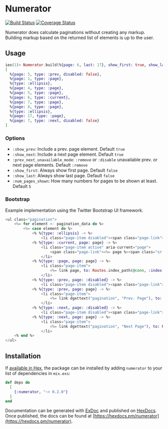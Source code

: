 # Numerator
[![Build Status](https://travis-ci.org/madeitGmbH/numerator.svg?branch=master)](https://travis-ci.org/madeitGmbH/numerator)
[![Coverage Status](https://coveralls.io/repos/github/madeitGmbH/numerator/badge.svg?branch=master)](https://coveralls.io/github/madeitGmbH/numerator?branch=master)

Numerator does calculate paginations without creating any markup. Building markup based on the returned list of elements is up to the user.

## Usage

```elixir
iex(1)> Numerator.build(%{page: 6, last: 17}, show_first: true, show_last: true)
[
  %{page: 5, type: :prev, disabled: false},
  %{page: 1, type: :page},
  %{type: :ellipsis},
  %{page: 4, type: :page},
  %{page: 5, type: :page},
  %{page: 6, type: :current},
  %{page: 7, type: :page},
  %{page: 8, type: :page},
  %{type: :ellipsis},
  %{page: 17, type: :page},
  %{page: 7, type: :next, disabled: false}
]
```

### Options

* `:show_prev`: Include a prev. page element. Default `true`
* `:show_next`: Include a next page element. Default `true`
* `:prev_next_unavailable_mode`: `:remove` or `:disable` unavailable prev. or next page elements. Default `:remove`
* `:show_first`: Always show first page. Default `false`
* `:show_last`: Always show last page. Default `false`
* `:num_pages_shown`: How many numbers for pages to be shown at least. Default `5`

### Bootstrap

Example implementation using the Twitter Bootstrap UI framework.

```elixir
<ul class="pagination">
	<%= for element <- pagination_data do %>
		<%= case element do %>
			<% %{type: :ellipsis} -> %>
				<li class="page-item disabled"><span class="page-link">…</span></li>
			<% %{type: :current, page: page} -> %>
				<li class="page-item active" aria-current="page">
					<span class="page-link"><%= page %><span class="sr-only">(current)</span></span>
				</li>
			<% %{type: :page, page: page} -> %>
				<li class="page-item">
					<%= link page, to: Routes.index_path(@conn, :index, %{page: page}) %>
				</li>
			<% %{type: :prev, page: :disabled} -> %>
				<li class="page-item disabled"><span class="page-link"><%= dgettext("pagination", "Prev. Page") %></span></li>
			<% %{type: :prev, page: page} -> %>
				<li class="page-item">
					<%= link dgettext("pagination", "Prev. Page"), to: Routes.index_path(@conn, :index, %{page: page}) %>
				</li>
			<% %{type: :next, page: :disabled} -> %>
				<li class="page-item disabled"><span class="page-link"><%= dgettext("pagination", "Next Page") %></span></li>
			<% %{type: :next, page: page} -> %>
				<li class="page-item">
					<%= link dgettext("pagination", "Next Page"), to: Routes.index_path(@conn, :index, %{page: page}) %>
				</li>
	<% end %>
</ul>
```

## Installation

If [available in Hex](https://hex.pm/docs/publish), the package can be installed
by adding `numerator` to your list of dependencies in `mix.exs`:

```elixir
def deps do
  [
    {:numerator, "~> 0.2.0"}
  ]
end
```

Documentation can be generated with [ExDoc](https://github.com/elixir-lang/ex_doc)
and published on [HexDocs](https://hexdocs.pm). Once published, the docs can
be found at [https://hexdocs.pm/numerator](https://hexdocs.pm/numerator).

